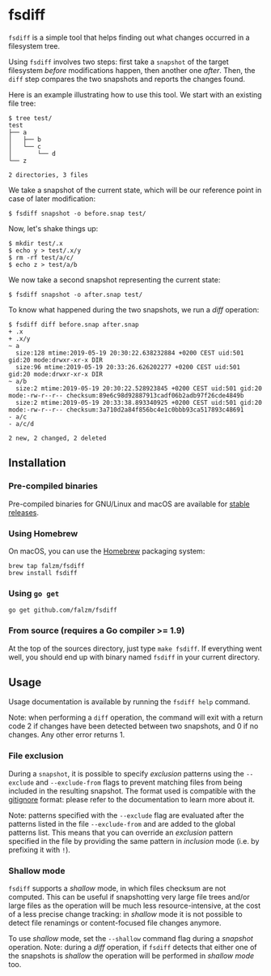 # fsdiff

`fsdiff` is a simple tool that helps finding out what changes occurred in a filesystem tree.

Using `fsdiff` involves two steps: first take a `snapshot` of the target filesystem *before* modifications happen,
then another one *after*. Then, the `diff` step compares the two snapshots and reports the changes found.

Here is an example illustrating how to use this tool. We start with an existing file tree:

```console
$ tree test/
test
├── a
│   ├── b
│   └── c
│       └── d
└── z

2 directories, 3 files
```

We take a snapshot of the current state, which will be our reference point in case of later modification:

```console
$ fsdiff snapshot -o before.snap test/
```

Now, let's shake things up:

```console
$ mkdir test/.x
$ echo y > test/.x/y
$ rm -rf test/a/c/
$ echo z > test/a/b
```

We now take a second snapshot representing the current state:

```console
$ fsdiff snapshot -o after.snap test/
```

To know what happened during the two snapshots, we run a *diff* operation:

```console
$ fsdiff diff before.snap after.snap
+ .x
+ .x/y
~ a
  size:128 mtime:2019-05-19 20:30:22.638232884 +0200 CEST uid:501 gid:20 mode:drwxr-xr-x DIR
  size:96 mtime:2019-05-19 20:33:26.626202277 +0200 CEST uid:501 gid:20 mode:drwxr-xr-x DIR
~ a/b
  size:2 mtime:2019-05-19 20:30:22.528923845 +0200 CEST uid:501 gid:20 mode:-rw-r--r-- checksum:89e6c98d92887913cadf06b2adb97f26cde4849b
  size:2 mtime:2019-05-19 20:33:38.893340925 +0200 CEST uid:501 gid:20 mode:-rw-r--r-- checksum:3a710d2a84f856bc4e1c0bbb93ca517893c48691
- a/c
- a/c/d

2 new, 2 changed, 2 deleted
```


## Installation

### Pre-compiled binaries

Pre-compiled binaries for GNU/Linux and macOS are available for [stable releases](https://github.com/falzm/fsdiff/releases).

### Using Homebrew

On macOS, you can use the [Homebrew](https://brew.sh/) packaging system:

```console
brew tap falzm/fsdiff
brew install fsdiff
```

### Using `go get`

```console
go get github.com/falzm/fsdiff
```

### From source (requires a Go compiler >= 1.9)

At the top of the sources directory, just type `make fsdiff`. If everything went well, you should end up with binary
named `fsdiff` in your current directory.


## Usage

Usage documentation is available by running the `fsdiff help` command.

Note: when performing a `diff` operation, the command will exit with a return code 2 if changes have been detected
between two snapshots, and 0 if no changes. Any other error returns 1.

### File exclusion

During a `snapshot`, it is possible to specify *exclusion* patterns using the `--exclude` and `--exclude-from` flags
to prevent matching files from being included in the resulting snapshot. The format used is compatible with the
[gitignore](https://git-scm.com/docs/gitignore) format: please refer to the documentation to learn more about it.

Note: patterns specified with the `--exclude` flag are evaluated after the patterns listed in the file
`--exclude-from` and are added to the global patterns list. This means that you can override an *exclusion* pattern
specified in the file by providing the same pattern in *inclusion* mode (i.e. by prefixing it with `!`).

### Shallow mode

`fsdiff` supports a *shallow* mode, in which files checksum are not computed. This can be useful if snapshotting very
large file trees and/or large files as the operation will be much less resource-intensive, at the cost of a less
precise change tracking: in *shallow* mode it is not possible to detect file renamings or content-focused file
changes anymore.

To use *shallow* mode, set the `--shallow` command flag during a *snapshot* operation. Note: during a
*diff* operation, if `fsdiff` detects that either one of the snapshots is *shallow* the operation will be performed
in *shallow mode* too.
 